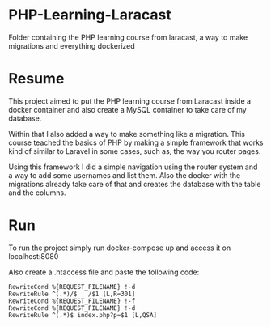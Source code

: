 # PHP-Learning-Laracast
Folder containing the PHP learning course from laracast, a way to make migrations and everything dockerized

# Resume

This project aimed to put the PHP learning course from Laracast inside a docker container and also create a MySQL container to take care of my database.

Within that I also added a way to make something like a migration. This course teached the basics of PHP by making a simple framework that works
kind of similar to Laravel in some cases, such as, the way you router pages. 

Using this framework I did a simple navigation using the router system and a way to add some usernames and list them. Also the docker with the migrations already
take care of that and creates the database with the table and the columns.

# Run

To run the project simply run docker-compose up and access it on localhost:8080

Also create a .htaccess file and paste the following code:

```RewriteEngine On
RewriteCond %{REQUEST_FILENAME} !-d
RewriteRule ^(.*)/$   /$1 [L,R=301]
RewriteCond %{REQUEST_FILENAME} !-f
RewriteCond %{REQUEST_FILENAME} !-d
RewriteRule ^(.*)$ index.php?p=$1 [L,QSA]
```

